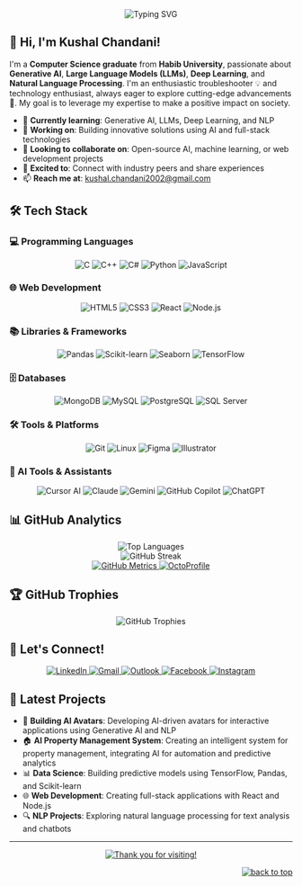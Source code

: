 <div align="center">
  <img src="https://readme-typing-svg.demolab.com?font=Fira+Code&size=22&pause=1000&color=7E3ACE&center=true&vCenter=true&width=600&lines=Computer+Science+Graduate;Generative+AI+Enthusiast;Deep+Learning+Explorer;Passionate+Problem+Solver" alt="Typing SVG" />
</div>

## 👋 Hi, I'm Kushal Chandani!

I'm a **Computer Science graduate** from **Habib University**, passionate about **Generative AI**, **Large Language Models (LLMs)**, **Deep Learning**, and **Natural Language Processing**. I'm an enthusiastic troubleshooter 💡 and technology enthusiast, always eager to explore cutting-edge advancements 🚀. My goal is to leverage my expertise to make a positive impact on society.

- 🌱 **Currently learning**: Generative AI, LLMs, Deep Learning, and NLP
- 🔭 **Working on**: Building innovative solutions using AI and full-stack technologies
- 👯 **Looking to collaborate on**: Open-source AI, machine learning, or web development projects
- 🤝 **Excited to**: Connect with industry peers and share experiences
- 📫 **Reach me at**: [kushal.chandani2002@gmail.com](mailto:kushal.chandani2002@gmail.com)

## 🛠️ Tech Stack

### 💻 Programming Languages
<div align="center">
  <img src="https://img.shields.io/badge/-C-00599C?style=for-the-badge&logo=c&logoColor=white" alt="C" />
  <img src="https://img.shields.io/badge/-C++-00599C?style=for-the-badge&logo=c%2B%2B&logoColor=white" alt="C++" />
  <img src="https://img.shields.io/badge/-C%23-239120?style=for-the-badge&logo=c-sharp&logoColor=white" alt="C#" />
  <img src="https://img.shields.io/badge/-Python-3776AB?style=for-the-badge&logo=python&logoColor=white" alt="Python" />
  <img src="https://img.shields.io/badge/-JavaScript-F7DF1E?style=for-the-badge&logo=javascript&logoColor=black" alt="JavaScript" />
</div>

### 🌐 Web Development
<div align="center">
  <img src="https://img.shields.io/badge/-HTML5-E34F26?style=for-the-badge&logo=html5&logoColor=white" alt="HTML5" />
  <img src="https://img.shields.io/badge/-CSS3-1572B6?style=for-the-badge&logo=css3&logoColor=white" alt="CSS3" />
  <img src="https://img.shields.io/badge/-React-61DAFB?style=for-the-badge&logo=react&logoColor=black" alt="React" />
  <img src="https://img.shields.io/badge/-Node.js-339933?style=for-the-badge&logo=node.js&logoColor=white" alt="Node.js" />
</div>

### 📚 Libraries & Frameworks
<div align="center">
  <img src="https://img.shields.io/badge/-Pandas-150458?style=for-the-badge&logo=pandas&logoColor=white" alt="Pandas" />
  <img src="https://img.shields.io/badge/-Scikit--learn-F7931E?style=for-the-badge&logo=scikit-learn&logoColor=white" alt="Scikit-learn" />
  <img src="https://img.shields.io/badge/-Seaborn-3776AB?style=for-the-badge&logo=python&logoColor=white" alt="Seaborn" />
  <img src="https://img.shields.io/badge/-TensorFlow-FF6F00?style=for-the-badge&logo=tensorflow&logoColor=white" alt="TensorFlow" />
</div>

### 🗄️ Databases
<div align="center">
  <img src="https://img.shields.io/badge/-MongoDB-47A248?style=for-the-badge&logo=mongodb&logoColor=white" alt="MongoDB" />
  <img src="https://img.shields.io/badge/-MySQL-4479A1?style=for-the-badge&logo=mysql&logoColor=white" alt="MySQL" />
  <img src="https://img.shields.io/badge/-PostgreSQL-336791?style=for-the-badge&logo=postgresql&logoColor=white" alt="PostgreSQL" />
  <img src="https://img.shields.io/badge/-SQL%20Server-CC2927?style=for-the-badge&logo=microsoft-sql-server&logoColor=white" alt="SQL Server" />
</div>

### 🛠️ Tools & Platforms
<div align="center">
  <img src="https://img.shields.io/badge/-Git-F05032?style=for-the-badge&logo=git&logoColor=white" alt="Git" />
  <img src="https://img.shields.io/badge/-Linux-FCC624?style=for-the-badge&logo=linux&logoColor=black" alt="Linux" />
  <img src="https://img.shields.io/badge/-Figma-F24E1E?style=for-the-badge&logo=figma&logoColor=white" alt="Figma" />
  <img src="https://img.shields.io/badge/-Illustrator-FF9A00?style=for-the-badge&logo=adobe-illustrator&logoColor=white" alt="Illustrator" />
</div>

### 🤖 AI Tools & Assistants
<div align="center">
  <img src="https://img.shields.io/badge/-Cursor%20AI-000000?style=for-the-badge&logo=cursor&logoColor=white" alt="Cursor AI" />
  <img src="https://img.shields.io/badge/-Claude-CC785C?style=for-the-badge&logo=anthropic&logoColor=white" alt="Claude" />
  <img src="https://img.shields.io/badge/-Gemini-4285F4?style=for-the-badge&logo=google&logoColor=white" alt="Gemini" />
  <img src="https://img.shields.io/badge/-GitHub%20Copilot-000000?style=for-the-badge&logo=github&logoColor=white" alt="GitHub Copilot" />
  <img src="https://img.shields.io/badge/-ChatGPT-00A67E?style=for-the-badge&logo=openai&logoColor=white" alt="ChatGPT" />
</div>

## 📊 GitHub Analytics
<div align="center">
  <img src="https://github-readme-stats.vercel.app/api/top-langs/?username=kushal-chandani&layout=compact&theme=midnight-purple&langs_count=8&card_width=495" alt="Top Languages" />
</div>

<div align="center">
  <img src="http://github-readme-streak-stats.herokuapp.com?user=kushal-chandani&theme=midnight-purple&border=7f3ace&ring=80ff00&fire=80ff00" alt="GitHub Streak" />
</div>

<div align="center">
  <a href="https://metrics.lecoq.io/insights?user=kushal-chandani">
    <img src="https://img.shields.io/badge/GitHub_Metrics-Detailed_Analytics-7E3ACE?style=for-the-badge&logo=github&logoColor=white" alt="GitHub Metrics" />
  </a>
  <a href="https://octoprofile.vercel.app/user?id=kushal-chandani">
    <img src="https://img.shields.io/badge/OctoProfile-Enhanced_Profile-181717?style=for-the-badge&logo=github&logoColor=white" alt="OctoProfile" />
  </a>
</div>

## 🏆 GitHub Trophies
<div align="center">
  <img src="https://github-profile-trophy.vercel.app/?username=kushal-chandani&theme=discord&no-frame=true&no-bg=false&margin-w=4&row=1" alt="GitHub Trophies" />
</div>

## 💼 Let's Connect!
<div align="center">
  <a href="https://www.linkedin.com/in/kushal-chandani-0a9b261a6/">
    <img src="https://img.shields.io/badge/LinkedIn-kushalchandani-0A66C2?style=for-the-badge&logo=linkedin&logoColor=white" alt="LinkedIn" />
  </a>
  <a href="mailto:kushal.chandani2002@gmail.com">
    <img src="https://img.shields.io/badge/Email-kushal.chandani2002@gmail.com-D14836?style=for-the-badge&logo=gmail&logoColor=white" alt="Gmail" />
  </a>
  <a href="mailto:kc07535@st.habib.edu.pk">
    <img src="https://img.shields.io/badge/Email-kc07535@st.habib.edu.pk-0078D4?style=for-the-badge&logo=microsoft-outlook&logoColor=white" alt="Outlook" />
  </a>
  <a href="https://www.facebook.com/kushal.chandani/">
    <img src="https://img.shields.io/badge/Facebook-kushal.chandani-1877F2?style=for-the-badge&logo=facebook&logoColor=white" alt="Facebook" />
  </a>
  <a href="https://www.instagram.com/kushal_chandani1/">
    <img src="https://img.shields.io/badge/Instagram-kushal_chandani1-E4405F?style=for-the-badge&logo=instagram&logoColor=white" alt="Instagram" />
  </a>
</div>

## 📝 Latest Projects
- 🤖 **Building AI Avatars**: Developing AI-driven avatars for interactive applications using Generative AI and NLP
- 🏠 **AI Property Management System**: Creating an intelligent system for property management, integrating AI for automation and predictive analytics
- 📊 **Data Science**: Building predictive models using TensorFlow, Pandas, and Scikit-learn
- 🌐 **Web Development**: Creating full-stack applications with React and Node.js
- 🔍 **NLP Projects**: Exploring natural language processing for text analysis and chatbots

---

<div align="center">
  <a href="https://git.io/typing-svg">
    <img src="https://readme-typing-svg.demolab.com?font=Roboto+Slab&size=24&pause=1000&color=7E3ACE&center=true&vCenter=true&width=435&lines=Thanks+for+visiting!;Let's+build+innovative+solutions+together!;Happy+coding!" alt="Thank you for visiting!" />
  </a>
</div>

<p align="right"><a href="#top"><img src="https://img.shields.io/static/v1?label&message=back+to+top&color=7E3ACE&style=flat&logo" alt="back to top" /></a></p>
